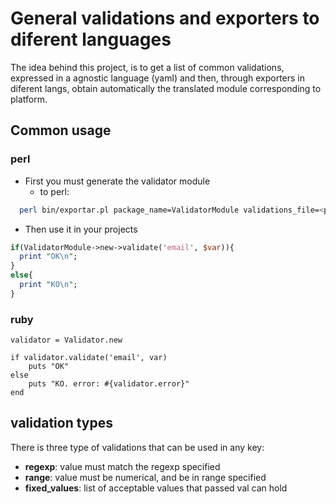 # General validations and exporters to diferent languages

The idea behind this project, is to get a list of common validations, expressed in a agnostic language (yaml)
and then, through exporters in diferent langs, obtain automatically the translated module corresponding to
platform.

## Common usage

### perl
- First you must generate the validator module
  - to perl:
```bash
  perl bin/exportar.pl package_name=ValidatorModule validations_file=<path to validatios.yml>
```

- Then use it in your projects
```perl
if(ValidatorModule->new->validate('email', $var)){
  print "OK\n";
}
else{
  print "KO\n";
}
```

### ruby
```
validator = Validator.new

if validator.validate('email', var)
    puts "OK"
else
    puts "KO. error: #{validator.error}"
end
```

## validation types

There is three type of validations that can be used in any key:

- **regexp**: value must match the regexp specified
- **range**: value must be numerical, and be in range specified 
- **fixed_values**: list of acceptable values that passed val can hold

